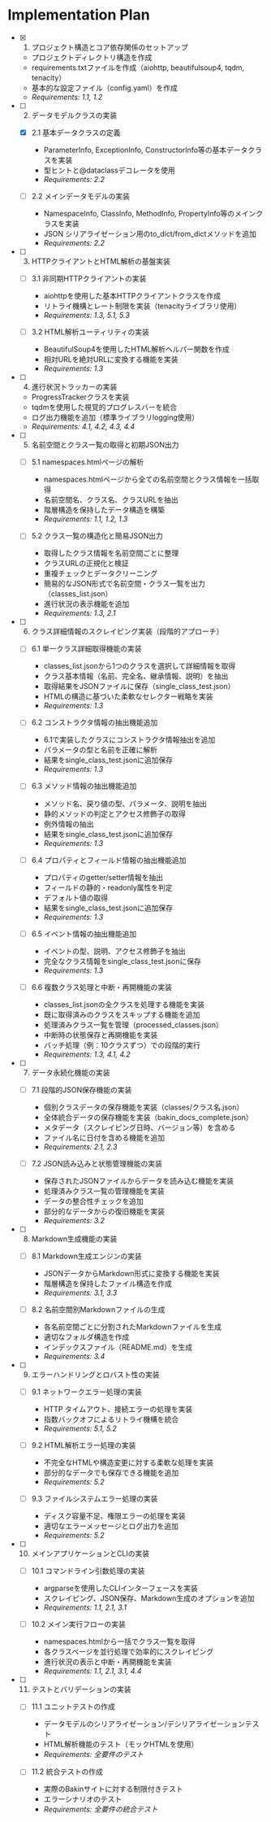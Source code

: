 # Implementation Plan

- [x] 1. プロジェクト構造とコア依存関係のセットアップ





  - プロジェクトディレクトリ構造を作成
  - requirements.txtファイルを作成（aiohttp, beautifulsoup4, tqdm, tenacity）
  - 基本的な設定ファイル（config.yaml）を作成
  - _Requirements: 1.1, 1.2_

- [ ] 2. データモデルクラスの実装
  - [x] 2.1 基本データクラスの定義






    - ParameterInfo, ExceptionInfo, ConstructorInfo等の基本データクラスを実装
    - 型ヒントと@dataclassデコレータを使用
    - _Requirements: 2.2_
  
  - [ ] 2.2 メインデータモデルの実装
    - NamespaceInfo, ClassInfo, MethodInfo, PropertyInfo等のメインクラスを実装
    - JSON シリアライゼーション用のto_dict/from_dictメソッドを追加
    - _Requirements: 2.2_

- [ ] 3. HTTPクライアントとHTML解析の基盤実装
  - [ ] 3.1 非同期HTTPクライアントの実装
    - aiohttpを使用した基本HTTPクライアントクラスを作成
    - リトライ機構とレート制限を実装（tenacityライブラリ使用）
    - _Requirements: 1.3, 5.1, 5.3_
  
  - [ ] 3.2 HTML解析ユーティリティの実装
    - BeautifulSoup4を使用したHTML解析ヘルパー関数を作成
    - 相対URLを絶対URLに変換する機能を実装
    - _Requirements: 1.3_

- [ ] 4. 進行状況トラッカーの実装
  - ProgressTrackerクラスを実装
  - tqdmを使用した視覚的プログレスバーを統合
  - ログ出力機能を追加（標準ライブラリlogging使用）
  - _Requirements: 4.1, 4.2, 4.3, 4.4_

- [ ] 5. 名前空間とクラス一覧の取得と初期JSON出力
  - [ ] 5.1 namespaces.htmlページの解析
    - namespaces.htmlページから全ての名前空間とクラス情報を一括取得
    - 名前空間名、クラス名、クラスURLを抽出
    - 階層構造を保持したデータ構造を構築
    - _Requirements: 1.1, 1.2, 1.3_
  
  - [ ] 5.2 クラス一覧の構造化と簡易JSON出力
    - 取得したクラス情報を名前空間ごとに整理
    - クラスURLの正規化と検証
    - 重複チェックとデータクリーニング
    - 簡易的なJSON形式で名前空間・クラス一覧を出力（classes_list.json）
    - 進行状況の表示機能を追加
    - _Requirements: 1.3, 2.1_

- [ ] 6. クラス詳細情報のスクレイピング実装（段階的アプローチ）
  - [ ] 6.1 単一クラス詳細取得機能の実装
    - classes_list.jsonから1つのクラスを選択して詳細情報を取得
    - クラス基本情報（名前、完全名、継承情報、説明）を抽出
    - 取得結果をJSONファイルに保存（single_class_test.json）
    - HTMLの構造に基づいた柔軟なセレクター戦略を実装
    - _Requirements: 1.3_
  
  - [ ] 6.2 コンストラクタ情報の抽出機能追加
    - 6.1で実装したクラスにコンストラクタ情報抽出を追加
    - パラメータの型と名前を正確に解析
    - 結果をsingle_class_test.jsonに追加保存
    - _Requirements: 1.3_
  
  - [ ] 6.3 メソッド情報の抽出機能追加
    - メソッド名、戻り値の型、パラメータ、説明を抽出
    - 静的メソッドの判定とアクセス修飾子の取得
    - 例外情報の抽出
    - 結果をsingle_class_test.jsonに追加保存
    - _Requirements: 1.3_
  
  - [ ] 6.4 プロパティとフィールド情報の抽出機能追加
    - プロパティのgetter/setter情報を抽出
    - フィールドの静的・readonly属性を判定
    - デフォルト値の取得
    - 結果をsingle_class_test.jsonに追加保存
    - _Requirements: 1.3_
  
  - [ ] 6.5 イベント情報の抽出機能追加
    - イベントの型、説明、アクセス修飾子を抽出
    - 完全なクラス情報をsingle_class_test.jsonに保存
    - _Requirements: 1.3_
  
  - [ ] 6.6 複数クラス処理と中断・再開機能の実装
    - classes_list.jsonの全クラスを処理する機能を実装
    - 既に取得済みのクラスをスキップする機能を追加
    - 処理済みクラス一覧を管理（processed_classes.json）
    - 中断時の状態保存と再開機能を実装
    - バッチ処理（例：10クラスずつ）での段階的実行
    - _Requirements: 1.3, 4.1, 4.2_

- [ ] 7. データ永続化機能の実装
  - [ ] 7.1 段階的JSON保存機能の実装
    - 個別クラスデータの保存機能を実装（classes/クラス名.json）
    - 全体統合データの保存機能を実装（bakin_docs_complete.json）
    - メタデータ（スクレイピング日時、バージョン等）を含める
    - ファイル名に日付を含める機能を追加
    - _Requirements: 2.1, 2.3_
  
  - [ ] 7.2 JSON読み込みと状態管理機能の実装
    - 保存されたJSONファイルからデータを読み込む機能を実装
    - 処理済みクラス一覧の管理機能を実装
    - データの整合性チェックを追加
    - 部分的なデータからの復旧機能を実装
    - _Requirements: 3.2_

- [ ] 8. Markdown生成機能の実装
  - [ ] 8.1 Markdown生成エンジンの実装
    - JSONデータからMarkdown形式に変換する機能を実装
    - 階層構造を保持したファイル構造を作成
    - _Requirements: 3.1, 3.3_
  
  - [ ] 8.2 名前空間別Markdownファイルの生成
    - 各名前空間ごとに分割されたMarkdownファイルを生成
    - 適切なフォルダ構造を作成
    - インデックスファイル（README.md）を生成
    - _Requirements: 3.4_

- [ ] 9. エラーハンドリングとロバスト性の実装
  - [ ] 9.1 ネットワークエラー処理の実装
    - HTTP タイムアウト、接続エラーの処理を実装
    - 指数バックオフによるリトライ機構を統合
    - _Requirements: 5.1, 5.2_
  
  - [ ] 9.2 HTML解析エラー処理の実装
    - 不完全なHTMLや構造変更に対する柔軟な処理を実装
    - 部分的なデータでも保存できる機能を追加
    - _Requirements: 5.2_
  
  - [ ] 9.3 ファイルシステムエラー処理の実装
    - ディスク容量不足、権限エラーの処理を実装
    - 適切なエラーメッセージとログ出力を追加
    - _Requirements: 5.2_

- [ ] 10. メインアプリケーションとCLIの実装
  - [ ] 10.1 コマンドライン引数処理の実装
    - argparseを使用したCLIインターフェースを実装
    - スクレイピング、JSON保存、Markdown生成のオプションを追加
    - _Requirements: 1.1, 2.1, 3.1_
  
  - [ ] 10.2 メイン実行フローの実装
    - namespaces.htmlから一括でクラス一覧を取得
    - 各クラスページを並行処理で効率的にスクレイピング
    - 進行状況の表示と中断・再開機能を実装
    - _Requirements: 1.1, 2.1, 3.1, 4.4_

- [ ] 11. テストとバリデーションの実装
  - [ ] 11.1 ユニットテストの作成
    - データモデルのシリアライゼーション/デシリアライゼーションテスト
    - HTML解析機能のテスト（モックHTMLを使用）
    - _Requirements: 全要件のテスト_
  
  - [ ] 11.2 統合テストの作成
    - 実際のBakinサイトに対する制限付きテスト
    - エラーシナリオのテスト
    - _Requirements: 全要件の統合テスト_
